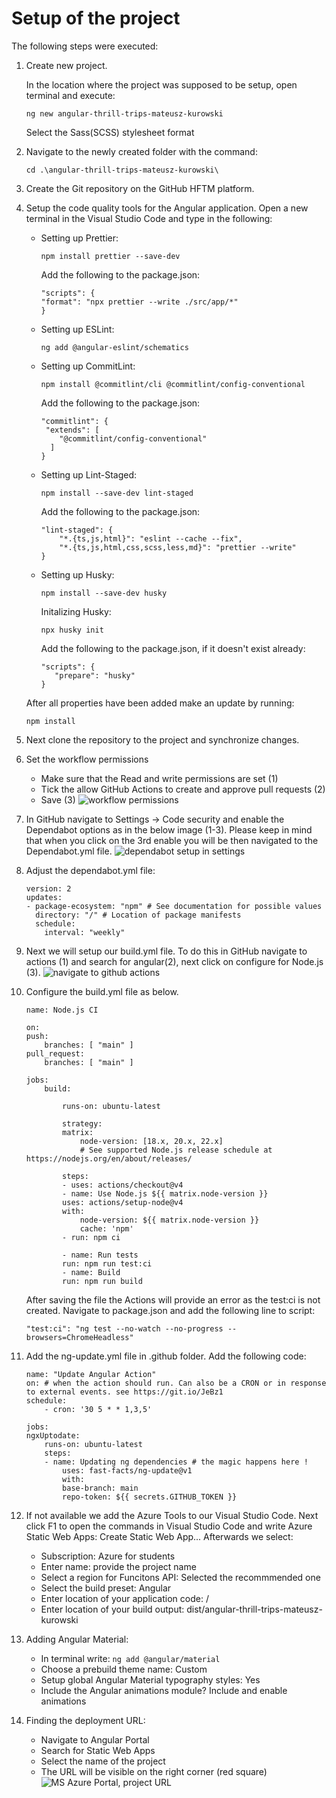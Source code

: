 # Setup of the project

The following steps were executed:

1. Create new project.

   In the location where the project was supposed to be setup, open terminal and execute:

   ```
   ng new angular-thrill-trips-mateusz-kurowski
   ```

   Select the Sass(SCSS) stylesheet format

2. Navigate to the newly created folder with the command:
   ```
   cd .\angular-thrill-trips-mateusz-kurowski\
   ```
3. Create the Git repository on the GitHub HFTM platform.
4. Setup the code quality tools for the Angular application.
   Open a new terminal in the Visual Studio Code and type in the following:

   - Setting up Prettier:
     ```
     npm install prettier --save-dev
     ```
     Add the following to the package.json:
     ```
     "scripts": {
     "format": "npx prettier --write ./src/app/*"
     }
     ```
   - Setting up ESLint:
     ```
     ng add @angular-eslint/schematics
     ```
   - Setting up CommitLint:

     ```
     npm install @commitlint/cli @commitlint/config-conventional
     ```

     Add the following to the package.json:

     ```
     "commitlint": {
      "extends": [
         "@commitlint/config-conventional"
       ]
     }
     ```

   - Setting up Lint-Staged:

     ```
     npm install --save-dev lint-staged
     ```

     Add the following to the package.json:

     ```
     "lint-staged": {
         "*.{ts,js,html}": "eslint --cache --fix",
         "*.{ts,js,html,css,scss,less,md}": "prettier --write"
     }
     ```

   - Setting up Husky:
     ```
     npm install --save-dev husky
     ```
     Initalizing Husky:
     ```
     npx husky init
     ```
     Add the following to the package.json, if it doesn't exist already:
     ```
     "scripts": {
        "prepare": "husky"
     }
     ```

   After all properties have been added make an update by running:

   ```
   npm install
   ```

5. Next clone the repository to the project and synchronize changes.
6. Set the workflow permissions
   - Make sure that the Read and write permissions are set (1)
   - Tick the allow GitHub Actions to create and approve pull requests (2)
   - Save (3)
     <img title="workflow permissions" src="assets\pictures\documentation_pictures\Workflow permissions.png">
7. In GitHub navigate to Settings -> Code security and enable the Dependabot options as in the below image (1-3).
   Please keep in mind that when you click on the 3rd enable you will be then navigated to the Dependabot.yml file.
   <img title="dependabot setup in settings" src="assets\pictures\documentation_pictures\Dependabot setup.png">
8. Adjust the dependabot.yml file:

   ```
   version: 2
   updates:
   - package-ecosystem: "npm" # See documentation for possible values
     directory: "/" # Location of package manifests
     schedule:
       interval: "weekly"
   ```

9. Next we will setup our build.yml file. To do this in GitHub navigate to actions (1) and search for angular(2), next click on configure for Node.js (3).
   <img title="navigate to github actions" src="assets\pictures\documentation_pictures\GitHub actions.png">

10. Configure the build.yml file as below.

    ```
    name: Node.js CI

    on:
    push:
        branches: [ "main" ]
    pull_request:
        branches: [ "main" ]

    jobs:
        build:

            runs-on: ubuntu-latest

            strategy:
            matrix:
                node-version: [18.x, 20.x, 22.x]
                # See supported Node.js release schedule at https://nodejs.org/en/about/releases/

            steps:
            - uses: actions/checkout@v4
            - name: Use Node.js ${{ matrix.node-version }}
            uses: actions/setup-node@v4
            with:
                node-version: ${{ matrix.node-version }}
                cache: 'npm'
            - run: npm ci

            - name: Run tests
            run: npm run test:ci
            - name: Build
            run: npm run build
    ```

    After saving the file the Actions will provide an error as the test:ci is not created. Navigate to package.json and add the following line to script:

    ```
    "test:ci": "ng test --no-watch --no-progress --browsers=ChromeHeadless"
    ```

11. Add the ng-update.yml file in .github folder. Add the following code:

    ```
    name: "Update Angular Action"
    on: # when the action should run. Can also be a CRON or in response to external events. see https://git.io/JeBz1
    schedule:
        - cron: '30 5 * * 1,3,5'

    jobs:
    ngxUptodate:
        runs-on: ubuntu-latest
        steps:
        - name: Updating ng dependencies # the magic happens here !
            uses: fast-facts/ng-update@v1
            with:
            base-branch: main
            repo-token: ${{ secrets.GITHUB_TOKEN }}
    ```

12. If not available we add the Azure Tools to our Visual Studio Code. Next click F1 to open the commands in Visual Studio Code and write Azure Static Web Apps: Create Static Web App... Afterwards we select:

    - Subscription: Azure for students
    - Enter name: provide the project name
    - Select a region for Funcitons API: Selected the recommmended one
    - Select the build preset: Angular
    - Enter location of your application code: /
    - Enter location of your build output: dist/angular-thrill-trips-mateusz-kurowski

13. Adding Angular Material:

    - In terminal write: `ng add @angular/material`
    - Choose a prebuild theme name: Custom
    - Setup global Angular Material typography styles: Yes
    - Include the Angular animations module? Include and enable animations

14. Finding the deployment URL:
    - Navigate to Angular Portal
    - Search for Static Web Apps
    - Select the name of the project
    - The URL will be visible on the right corner (red square)
      <img title="MS Azure Portal, project URL" src="assets\pictures\documentation_pictures\Microsoft Azure Portal Project URL.png">
